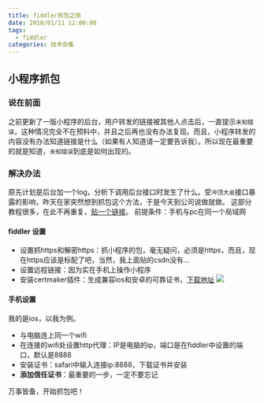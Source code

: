 ```yaml
---
title: fiddler抓包之旅
date: 2018/01/11 12:00:00
tags:
  - fiddler
categories: 技术杂集
---
```


## 小程序抓包
### 说在前面
之前更新了一版小程序的后台，用户转发的链接被其他人点击后，一直提示`未知错误`，这种情况完全不在预料中，并且之后再也没有办法复现。而且，小程序转发的内容没有办法知道链接是什么（如果有人知道请一定要告诉我）。所以现在最重要的就是知道，`未知错误`到底是如何出现的。

### 解决办法
原先计划是后台加一个log，分析下调用后台接口时发生了什么。受`冲顶大会`接口暴露的影响，昨天在家突然想到抓包这个方法，于是今天到公司说做就做。
这部分教程很多，在此不再重复，[贴一个链接](http://blog.csdn.net/wangjun5159/article/details/52202059)。
前提条件：手机与pc在同一个局域网

<!-- more -->
#### fiddler 设置
- 设置抓https和解密https：抓小程序的包，毫无疑问，必须是https，而且，现在https应该是标配了吧，当然，我上面贴的csdn没有...
- 设置远程链接：因为实在手机上操作小程序
- 安装certmaker插件：生成兼容ios和安卓的可靠证书，[下载地址](https://www.telerik.com/fiddler/add-ons)
![](https://img.ryoma.top/Fiddler/certmarker.png)

#### 手机设置
我的是ios，以我为例。
- 与电脑连上同一个wifi
- 在连接的wifi处设置http代理：IP是电脑的ip，端口是在fiddler中设置的端口，默认是8888
- 安装证书：safari中输入连接ip:8888，下载证书并安装
- **添加信任证书**：最重要的一步，一定不要忘记

万事皆备，开始抓包吧！